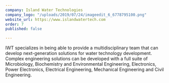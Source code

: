 ```yaml
---
company: Island Water Technologies
company_logo: "/uploads/2019/07/24/imageedit_6_6778795100.png"
website_url: https://www.islandwatertech.com
order: 7
published: false

---
```

IWT specializes in being able to provide a multidisciplinary team that can develop next-generation solutions for water technology development. Complex engineering solutions can be developed with a full suite of Microbiology, Biochemistry and Environmental Engineering, Electronics, Power Electronics, Electrical Engineering, Mechanical Engineering and Civil Engineering.